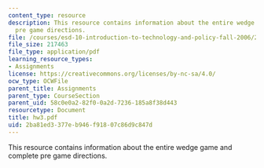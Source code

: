 ```yaml
---
content_type: resource
description: This resource contains information about the entire wedge game and complete
  pre game directions.
file: /courses/esd-10-introduction-to-technology-and-policy-fall-2006/2ba81ed3377eb946f91807c86d9c847d_hw3.pdf
file_size: 217463
file_type: application/pdf
learning_resource_types:
- Assignments
license: https://creativecommons.org/licenses/by-nc-sa/4.0/
ocw_type: OCWFile
parent_title: Assignments
parent_type: CourseSection
parent_uid: 58c0e0a2-82f0-0a2d-7236-185a8f38d443
resourcetype: Document
title: hw3.pdf
uid: 2ba81ed3-377e-b946-f918-07c86d9c847d
---
```

This resource contains information about the entire wedge game and complete pre game directions.